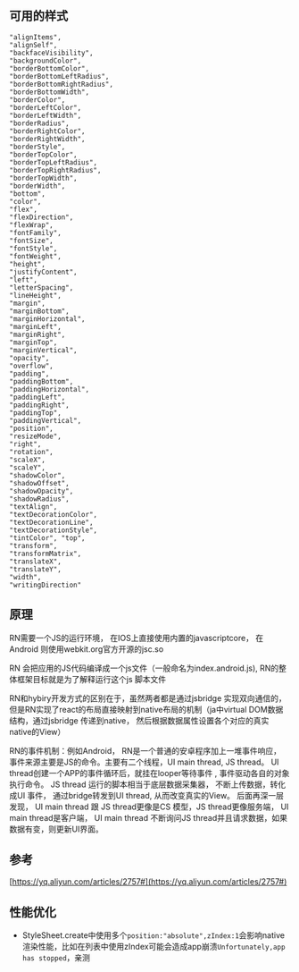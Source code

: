
## 可用的样式

```
"alignItems",
"alignSelf",
"backfaceVisibility", 
"backgroundColor", 
"borderBottomColor",
"borderBottomLeftRadius",
"borderBottomRightRadius",
"borderBottomWidth",
"borderColor",
"borderLeftColor",
"borderLeftWidth",
"borderRadius",
"borderRightColor", 
"borderRightWidth",
"borderStyle", 
"borderTopColor",
"borderTopLeftRadius",
"borderTopRightRadius", 
"borderTopWidth", 
"borderWidth", 
"bottom",
"color", 
"flex", 
"flexDirection",
"flexWrap",
"fontFamily",
"fontSize", 
"fontStyle", 
"fontWeight", 
"height", 
"justifyContent",
"left",
"letterSpacing",
"lineHeight",
"margin",
"marginBottom", 
"marginHorizontal",
"marginLeft", 
"marginRight",
"marginTop",
"marginVertical",
"opacity",
"overflow",
"padding", 
"paddingBottom", 
"paddingHorizontal",
"paddingLeft",
"paddingRight", 
"paddingTop",
"paddingVertical",
"position",
"resizeMode",
"right", 
"rotation", 
"scaleX",
"scaleY", 
"shadowColor", 
"shadowOffset",
"shadowOpacity", 
"shadowRadius", 
"textAlign", 
"textDecorationColor",
"textDecorationLine",
"textDecorationStyle",
"tintColor", "top", 
"transform", 
"transformMatrix",
"translateX",
"translateY", 
"width",
"writingDirection"
```

## 原理

RN需要一个JS的运行环境， 在IOS上直接使用内置的javascriptcore， 在Android 则使用webkit.org官方开源的jsc.so

RN 会把应用的JS代码编译成一个js文件（一般命名为index.android.js),  RN的整体框架目标就是为了解释运行这个js 脚本文件

RN和hybiry开发方式的区别在于，虽然两者都是通过jsbridge 实现双向通信的，但是RN实现了react的布局直接映射到native布局的机制（ja中virtual DOM数据结构，通过jsbridge 传递到native， 然后根据数据属性设置各个对应的真实native的View）

RN的事件机制：例如Android， RN是一个普通的安卓程序加上一堆事件响应， 事件来源主要是JS的命令。主要有二个线程，UI main thread, JS thread。 UI thread创建一个APP的事件循环后，就挂在looper等待事件 , 事件驱动各自的对象执行命令。 JS thread 运行的脚本相当于底层数据采集器， 不断上传数据，转化成UI 事件， 通过bridge转发到UI thread, 从而改变真实的View。 后面再深一层发现， UI main thread 跟 JS thread更像是CS 模型，JS thread更像服务端， UI main thread是客户端， UI main thread 不断询问JS thread并且请求数据，如果数据有变，则更新UI界面。


## 参考

[https://yq.aliyun.com/articles/2757#](https://yq.aliyun.com/articles/2757#)


## 性能优化

* StyleSheet.create中使用多个`position:"absolute",zIndex:1`会影响native渲染性能，比如在列表中使用zIndex可能会造成app崩溃`Unfortunately,app has stopped`，亲测
